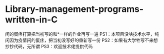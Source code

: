 # Library-management-programs-written-in-C
闲的蛋疼打算把当初写的和*一样的作业再写一遍
PS1：本项目没啥技术水平，纯闲因为疫情闲的蛋疼，把当初没写好的重新写一份
PS2：如果有大学牲写不来想抄抄代码，无所谓
PS3：欢迎技术佬提供代码
